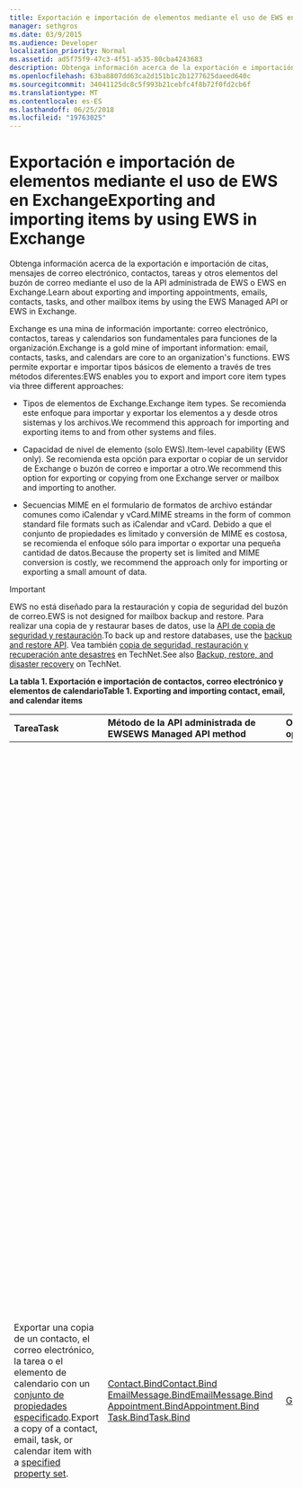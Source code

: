 ```yaml
---
title: Exportación e importación de elementos mediante el uso de EWS en Exchange
manager: sethgros
ms.date: 03/9/2015
ms.audience: Developer
localization_priority: Normal
ms.assetid: ad5f75f9-47c3-4f51-a535-80cba4243683
description: Obtenga información acerca de la exportación e importación de citas, mensajes de correo electrónico, contactos, tareas y otros elementos del buzón de correo mediante el uso de la API administrada de EWS o EWS en Exchange.
ms.openlocfilehash: 63ba8807dd63ca2d151b1c2b1277625daeed640c
ms.sourcegitcommit: 34041125dc8c5f993b21cebfc4f8b72f0fd2cb6f
ms.translationtype: MT
ms.contentlocale: es-ES
ms.lasthandoff: 06/25/2018
ms.locfileid: "19763025"
---
```

# <a name="exporting-and-importing-items-by-using-ews-in-exchange"></a><span data-ttu-id="6bf77-103">Exportación e importación de elementos mediante el uso de EWS en Exchange</span><span class="sxs-lookup"><span data-stu-id="6bf77-103">Exporting and importing items by using EWS in Exchange</span></span>

<span data-ttu-id="6bf77-104">Obtenga información acerca de la exportación e importación de citas, mensajes de correo electrónico, contactos, tareas y otros elementos del buzón de correo mediante el uso de la API administrada de EWS o EWS en Exchange.</span><span class="sxs-lookup"><span data-stu-id="6bf77-104">Learn about exporting and importing appointments, emails, contacts, tasks, and other mailbox items by using the EWS Managed API or EWS in Exchange.</span></span> 
  
<span data-ttu-id="6bf77-105">Exchange es una mina de información importante: correo electrónico, contactos, tareas y calendarios son fundamentales para funciones de la organización.</span><span class="sxs-lookup"><span data-stu-id="6bf77-105">Exchange is a gold mine of important information: email, contacts, tasks, and calendars are core to an organization's functions.</span></span> <span data-ttu-id="6bf77-106">EWS permite exportar e importar tipos básicos de elemento a través de tres métodos diferentes:</span><span class="sxs-lookup"><span data-stu-id="6bf77-106">EWS enables you to export and import core item types via three different approaches:</span></span>
  
- <span data-ttu-id="6bf77-107">Tipos de elementos de Exchange.</span><span class="sxs-lookup"><span data-stu-id="6bf77-107">Exchange item types.</span></span> <span data-ttu-id="6bf77-108">Se recomienda este enfoque para importar y exportar los elementos a y desde otros sistemas y los archivos.</span><span class="sxs-lookup"><span data-stu-id="6bf77-108">We recommend this approach for importing and exporting items to and from other systems and files.</span></span>
    
- <span data-ttu-id="6bf77-109">Capacidad de nivel de elemento (solo EWS).</span><span class="sxs-lookup"><span data-stu-id="6bf77-109">Item-level capability (EWS only).</span></span> <span data-ttu-id="6bf77-110">Se recomienda esta opción para exportar o copiar de un servidor de Exchange o buzón de correo e importar a otro.</span><span class="sxs-lookup"><span data-stu-id="6bf77-110">We recommend this option for exporting or copying from one Exchange server or mailbox and importing to another.</span></span>
    
- <span data-ttu-id="6bf77-111">Secuencias MIME en el formulario de formatos de archivo estándar comunes como iCalendar y vCard.</span><span class="sxs-lookup"><span data-stu-id="6bf77-111">MIME streams in the form of common standard file formats such as iCalendar and vCard.</span></span> <span data-ttu-id="6bf77-112">Debido a que el conjunto de propiedades es limitado y conversión de MIME es costosa, se recomienda el enfoque sólo para importar o exportar una pequeña cantidad de datos.</span><span class="sxs-lookup"><span data-stu-id="6bf77-112">Because the property set is limited and MIME conversion is costly, we recommend the approach only for importing or exporting a small amount of data.</span></span>
    
> [!IMPORTANT]
> <span data-ttu-id="6bf77-113">EWS no está diseñado para la restauración y copia de seguridad del buzón de correo.</span><span class="sxs-lookup"><span data-stu-id="6bf77-113">EWS is not designed for mailbox backup and restore.</span></span> <span data-ttu-id="6bf77-114">Para realizar una copia de y restaurar bases de datos, use la [API de copia de seguridad y restauración](../backup-restore/backup-and-restore-for-exchange-2013.md).</span><span class="sxs-lookup"><span data-stu-id="6bf77-114">To back up and restore databases, use the [backup and restore API](../backup-restore/backup-and-restore-for-exchange-2013.md).</span></span> <span data-ttu-id="6bf77-115">Vea también [copia de seguridad, restauración y recuperación ante desastres](http://technet.microsoft.com/en-us/library/dd876874%28v=exchg.150%29.aspx) en TechNet.</span><span class="sxs-lookup"><span data-stu-id="6bf77-115">See also [Backup, restore, and disaster recovery](http://technet.microsoft.com/en-us/library/dd876874%28v=exchg.150%29.aspx) on TechNet.</span></span> 
  
<span data-ttu-id="6bf77-116">**La tabla 1. Exportación e importación de contactos, correo electrónico y elementos de calendario**</span><span class="sxs-lookup"><span data-stu-id="6bf77-116">**Table 1. Exporting and importing contact, email, and calendar items**</span></span>

|<span data-ttu-id="6bf77-117">**Tarea**</span><span class="sxs-lookup"><span data-stu-id="6bf77-117">**Task**</span></span>|<span data-ttu-id="6bf77-118">**Método de la API administrada de EWS**</span><span class="sxs-lookup"><span data-stu-id="6bf77-118">**EWS Managed API method**</span></span>|<span data-ttu-id="6bf77-119">**Operación de EWS**</span><span class="sxs-lookup"><span data-stu-id="6bf77-119">**EWS operation**</span></span>|<span data-ttu-id="6bf77-120">**Notas**</span><span class="sxs-lookup"><span data-stu-id="6bf77-120">**Notes**</span></span>|
|:-----|:-----|:-----|:-----|
|<span data-ttu-id="6bf77-121">Exportar una copia de un contacto, el correo electrónico, la tarea o el elemento de calendario con un [conjunto de propiedades especificado](properties-and-extended-properties-in-ews-in-exchange.md).</span><span class="sxs-lookup"><span data-stu-id="6bf77-121">Export a copy of a contact, email, task, or calendar item with a [specified property set](properties-and-extended-properties-in-ews-in-exchange.md).</span></span>  <br/> |[<span data-ttu-id="6bf77-122">Contact.Bind</span><span class="sxs-lookup"><span data-stu-id="6bf77-122">Contact.Bind</span></span>](http://msdn.microsoft.com/en-us/library/microsoft.exchange.webservices.data.contact.bind%28v=exchg.80%29.aspx) <br/> [<span data-ttu-id="6bf77-123">EmailMessage.Bind</span><span class="sxs-lookup"><span data-stu-id="6bf77-123">EmailMessage.Bind</span></span>](http://msdn.microsoft.com/en-us/library/microsoft.exchange.webservices.data.emailmessage.bind%28v=exchg.80%29.aspx) <br/> [<span data-ttu-id="6bf77-124">Appointment.Bind</span><span class="sxs-lookup"><span data-stu-id="6bf77-124">Appointment.Bind</span></span>](http://msdn.microsoft.com/en-us/library/microsoft.exchange.webservices.data.appointment.bind%28v=exchg.80%29.aspx) <br/> [<span data-ttu-id="6bf77-125">Task.Bind</span><span class="sxs-lookup"><span data-stu-id="6bf77-125">Task.Bind</span></span>](http://msdn.microsoft.com/en-us/library/microsoft.exchange.webservices.data.task.bind%28v=exchg.80%29.aspx) <br/> |[<span data-ttu-id="6bf77-126">GetItem</span><span class="sxs-lookup"><span data-stu-id="6bf77-126">GetItem</span></span>](http://msdn.microsoft.com/library/e3590b8b-c2a7-4dad-a014-6360197b68e4%28Office.15%29.aspx) <br/> |<span data-ttu-id="6bf77-127">Se recomienda esta opción si va a exportar los elementos del buzón a otro sistema que no son de Exchange o archivo (incluidos vCard y tipos de archivo iCalendar).</span><span class="sxs-lookup"><span data-stu-id="6bf77-127">We recommend this option if you're exporting mailbox items to another non-Exchange system or file (including vCard and iCal file types).</span></span> <span data-ttu-id="6bf77-128">Debido a que tiene control sobre el conjunto de propiedades exportado y debido a que el rendimiento es mejor para el servidor de Exchange, por lo general es la mejor opción.</span><span class="sxs-lookup"><span data-stu-id="6bf77-128">Because you have control over the exported property set, and because performance is better for the Exchange server, this is generally the best option.</span></span>  <br/> <span data-ttu-id="6bf77-129">Dependiendo de las propiedades establece en un elemento de buzón de correo, y si la aplicación tiene constancia de todos los identificadores de propiedad no encuentra esquematizado (propiedades extendidas) que se pueden establecer en un elemento, esta opción no puede generar una copia de fidelidad.</span><span class="sxs-lookup"><span data-stu-id="6bf77-129">Depending on the properties set on a mailbox item, and whether your application is aware of all of the non-schematized property identifiers (extended properties) that might be set on an item, this option might not produce a full-fidelity copy.</span></span>  <br/> <span data-ttu-id="6bf77-130">Estos métodos y operación proporcionan el conjunto de propiedades para un elemento además de las propiedades extendidas solicitadas esquematizado.</span><span class="sxs-lookup"><span data-stu-id="6bf77-130">These methods and operation provide the schematized set of properties for an item plus any requested extended properties.</span></span> <span data-ttu-id="6bf77-131">El método **Bind** o **GetItem** operation sólo puede proporcionar fidelidad exportación de elementos si conoce las propiedades extendidas que se han establecido en un elemento.</span><span class="sxs-lookup"><span data-stu-id="6bf77-131">The **Bind** method or **GetItem** operation can only provide full-fidelity export of items if you know the extended properties that are set on an item.</span></span> <span data-ttu-id="6bf77-132">Puede solicitar todas las conocidos [Propiedades extendidas](properties-and-extended-properties-in-ews-in-exchange.md) para habilitar plena fidelidad.</span><span class="sxs-lookup"><span data-stu-id="6bf77-132">You can request all the known [extended properties](properties-and-extended-properties-in-ews-in-exchange.md) to enable full fidelity.</span></span>  <br/> <span data-ttu-id="6bf77-133">> [!TIP]> Se puede usar la característica de seguimiento en la API administrada de EWS para obtener la representación XML de los elementos exportados.</span><span class="sxs-lookup"><span data-stu-id="6bf77-133">> [!TIP]> You can use the tracing feature in the EWS Managed API to get the XML representation of exported items.</span></span>           <span data-ttu-id="6bf77-134">Para obtener más información, vea [exportar un elemento en un formato personalizado](how-to-export-items-by-using-ews-in-exchange.md#bk_exportcustom).</span><span class="sxs-lookup"><span data-stu-id="6bf77-134">For more information, see [Export an item into a custom format](how-to-export-items-by-using-ews-in-exchange.md#bk_exportcustom).</span></span>  <br/> |
|<span data-ttu-id="6bf77-135">Importar una copia de un contacto, el correo electrónico, la tarea o el elemento de calendario con un [conjunto de propiedades especificado](properties-and-extended-properties-in-ews-in-exchange.md).</span><span class="sxs-lookup"><span data-stu-id="6bf77-135">Import a copy of a contact, email, task, or calendar item with a [specified property set](properties-and-extended-properties-in-ews-in-exchange.md).</span></span>  <br/> |[<span data-ttu-id="6bf77-136">Contact.Save</span><span class="sxs-lookup"><span data-stu-id="6bf77-136">Contact.Save</span></span>](http://msdn.microsoft.com/en-us/library/microsoft.exchange.webservices.data.contact.save%28v=exchg.80%29.aspx) <br/> [<span data-ttu-id="6bf77-137">EmailMessage.Save</span><span class="sxs-lookup"><span data-stu-id="6bf77-137">EmailMessage.Save</span></span>](http://msdn.microsoft.com/en-us/library/microsoft.exchange.webservices.data.emailmessage.save%28v=exchg.80%29.aspx) <br/> [<span data-ttu-id="6bf77-138">Appointment.Save</span><span class="sxs-lookup"><span data-stu-id="6bf77-138">Appointment.Save</span></span>](http://msdn.microsoft.com/en-us/library/microsoft.exchange.webservices.data.appointment.save%28v=exchg.80%29.aspx) <br/> [<span data-ttu-id="6bf77-139">Task.Save</span><span class="sxs-lookup"><span data-stu-id="6bf77-139">Task.Save</span></span>](http://msdn.microsoft.com/en-us/library/microsoft.exchange.webservices.data.task.save%28v=exchg.80%29.aspx) <br/> |[<span data-ttu-id="6bf77-140">CreateItem</span><span class="sxs-lookup"><span data-stu-id="6bf77-140">CreateItem</span></span>](http://msdn.microsoft.com/library/78a52120-f1d0-4ed7-8748-436e554f75b6%28Office.15%29.aspx) <br/> |<span data-ttu-id="6bf77-141">Se recomienda esta opción para importar los elementos del buzón en Exchange.</span><span class="sxs-lookup"><span data-stu-id="6bf77-141">We recommend this option for importing mailbox items into Exchange.</span></span> <span data-ttu-id="6bf77-142">Debe establecer las propiedades especiales en algunos tipos de elementos con el fin de mantener el estado del elemento importado.</span><span class="sxs-lookup"><span data-stu-id="6bf77-142">You might have to set special properties on some item types in order to maintain the state of the imported item.</span></span> <span data-ttu-id="6bf77-143">Debido a que sólo se establecen algunas propiedades de Exchange y no por los clientes, no siempre es posible tener una importación de fidelidad.</span><span class="sxs-lookup"><span data-stu-id="6bf77-143">Because some properties are only set by Exchange and not by clients, it's not always possible to have a full-fidelity import.</span></span>  <br/> <span data-ttu-id="6bf77-144">Por ejemplo, no se puede importar una reunión con los asistentes en un buzón de correo porque Exchange establece las relaciones entre el organizador y los asistentes.</span><span class="sxs-lookup"><span data-stu-id="6bf77-144">For example, you cannot import a meeting with attendees into a mailbox because Exchange sets the relationships between the organizer and attendees.</span></span> <span data-ttu-id="6bf77-145">Sólo se puede establecer esta relación por los organizadores de envío y los asistentes, recibir y responder a la convocatoria de reunión.</span><span class="sxs-lookup"><span data-stu-id="6bf77-145">This relationship can only be established by organizers sending and attendees receiving and responding to the meeting request.</span></span>  <br/> <span data-ttu-id="6bf77-146">Objetos de **citas** en Exchange pueden tener configuraciones y relaciones complejas.</span><span class="sxs-lookup"><span data-stu-id="6bf77-146">**Appointment** objects in Exchange can have complex relationships and settings.</span></span> <span data-ttu-id="6bf77-147">Las citas que tienen los asistentes (reuniones) tienen opciones de configuración que unir el organizador de la reunión y los asistentes a la reunión.</span><span class="sxs-lookup"><span data-stu-id="6bf77-147">Appointments that have attendees (meetings) have settings that tie together the meeting organizer and meeting attendees.</span></span> <span data-ttu-id="6bf77-148">Estas opciones no se conservan al exportar e importar las citas.</span><span class="sxs-lookup"><span data-stu-id="6bf77-148">These settings are not maintained when you export and import appointments.</span></span> <span data-ttu-id="6bf77-149">No se admite el restablecimiento mediante programación de la reunión relaciones de organizador o asistente directamente en las citas.</span><span class="sxs-lookup"><span data-stu-id="6bf77-149">Programmatically reestablishing meeting organizer/attendee relationships directly on the appointments is not supported.</span></span> <span data-ttu-id="6bf77-150">Una opción es necesario para volver a establecer esas relaciones es realizar, a continuación, procesamiento posterior después de una importación, tienen un organizador reenviar las reuniones y tienen los asistentes Aceptar las reuniones.</span><span class="sxs-lookup"><span data-stu-id="6bf77-150">An option you do have for reestablishing those relationships is to perform post-processing after an import, then have an organizer resend the meetings and have the attendees accept the meetings.</span></span> <span data-ttu-id="6bf77-151">Puede usar la suplantación de Exchange para realizar las llamadas para el organizador y los asistentes.</span><span class="sxs-lookup"><span data-stu-id="6bf77-151">You can use Exchange impersonation to make the calls for both the organizer and the attendees.</span></span> <span data-ttu-id="6bf77-152">Debe cambiar la propiedad UID del objeto **Appointment** antes de importar para evitar tener que las reuniones incorrectamente estar relacionado con otras reuniones en un buzón de correo.</span><span class="sxs-lookup"><span data-stu-id="6bf77-152">You should change the UID property of the **Appointment** object before you import to avoid having meetings be incorrectly related to other meetings in a mailbox.</span></span>  <br/> |
|<span data-ttu-id="6bf77-153">Exportar una copia de un contacto, el correo electrónico, la tarea o el elemento de calendario de fidelidad.</span><span class="sxs-lookup"><span data-stu-id="6bf77-153">Export a copy of a contact, email, task, or calendar item in full-fidelity.</span></span>  <br/> |<span data-ttu-id="6bf77-154">No disponible</span><span class="sxs-lookup"><span data-stu-id="6bf77-154">Not applicable</span></span>  <br/> |[<span data-ttu-id="6bf77-155">ExportItems</span><span class="sxs-lookup"><span data-stu-id="6bf77-155">ExportItems</span></span>](http://msdn.microsoft.com/library/e2846abb-0b16-4732-bbd8-038a674672f6%28Office.15%29.aspx) <br/> |<span data-ttu-id="6bf77-156">Ésta es la mejor opción para la exportación de los elementos del buzón que se desean volver a importar a un buzón de Exchange.</span><span class="sxs-lookup"><span data-stu-id="6bf77-156">This is the best option for exporting mailbox items that you want to import back into an Exchange mailbox.</span></span> <span data-ttu-id="6bf77-157">También puede usar esta opción para copiar elementos entre buzones de correo.</span><span class="sxs-lookup"><span data-stu-id="6bf77-157">You can also use this option to copy items between mailboxes.</span></span> <span data-ttu-id="6bf77-158">La operación **ExportItems** proporciona una secuencia opaca que representa el elemento que puede utilizar para mover la información entre los buzones de correo.</span><span class="sxs-lookup"><span data-stu-id="6bf77-158">The **ExportItems** operation provides an opaque stream that represents the item that you can use to move information between mailboxes.</span></span> <span data-ttu-id="6bf77-159">Puede usar **ExportItems** con la operación [GetItem](http://msdn.microsoft.com/library/e3590b8b-c2a7-4dad-a014-6360197b68e4%28Office.15%29.aspx) para crear un índice de la búsqueda de los elementos en otro sistema.</span><span class="sxs-lookup"><span data-stu-id="6bf77-159">You can use **ExportItems** with the [GetItem](http://msdn.microsoft.com/library/e3590b8b-c2a7-4dad-a014-6360197b68e4%28Office.15%29.aspx) operation to make an index for finding the items in another system.</span></span> <span data-ttu-id="6bf77-160">No se puede cambiar la secuencia de exportación.</span><span class="sxs-lookup"><span data-stu-id="6bf77-160">You cannot change the export stream.</span></span>  <br/> <span data-ttu-id="6bf77-161">Para obtener más información, vea [exportar elementos con plena fidelidad](how-to-export-items-by-using-ews-in-exchange.md#bk_exportfullfidelity).</span><span class="sxs-lookup"><span data-stu-id="6bf77-161">For more information, see [Export items with full fidelity](how-to-export-items-by-using-ews-in-exchange.md#bk_exportfullfidelity).</span></span>  <br/> |
|<span data-ttu-id="6bf77-162">Importar una copia de un contacto, el correo electrónico, la tarea o el elemento de calendario de fidelidad.</span><span class="sxs-lookup"><span data-stu-id="6bf77-162">Import a copy of a contact, email, task, or calendar item in full-fidelity.</span></span>  <br/> |<span data-ttu-id="6bf77-163">No disponible</span><span class="sxs-lookup"><span data-stu-id="6bf77-163">Not applicable</span></span>  <br/> |[<span data-ttu-id="6bf77-164">UploadItems</span><span class="sxs-lookup"><span data-stu-id="6bf77-164">UploadItems</span></span>](http://msdn.microsoft.com/library/a88cbe99-7968-454d-a545-4f92c330909f%28Office.15%29.aspx) <br/> |<span data-ttu-id="6bf77-165">Esta es la única opción para importar los elementos que se han exportado por la operación de **ExportItems** .</span><span class="sxs-lookup"><span data-stu-id="6bf77-165">This is the only option for importing items that were exported by the **ExportItems** operation.</span></span>  <br/> |
|<span data-ttu-id="6bf77-166">Exportar una copia de un contacto, el correo electrónico o el elemento de calendario como una secuencia MIME para un tipo de archivo comunes.</span><span class="sxs-lookup"><span data-stu-id="6bf77-166">Export a copy of a contact, email, or calendar item as a MIME stream for a common file type.</span></span>  <br/> |[<span data-ttu-id="6bf77-167">Contact.Bind</span><span class="sxs-lookup"><span data-stu-id="6bf77-167">Contact.Bind</span></span>](http://msdn.microsoft.com/en-us/library/microsoft.exchange.webservices.data.contact.bind%28v=exchg.80%29.aspx) <br/> [<span data-ttu-id="6bf77-168">EmailMessage.Bind</span><span class="sxs-lookup"><span data-stu-id="6bf77-168">EmailMessage.Bind</span></span>](http://msdn.microsoft.com/en-us/library/microsoft.exchange.webservices.data.emailmessage.bind%28v=exchg.80%29.aspx) <br/> [<span data-ttu-id="6bf77-169">Appointment.Bind</span><span class="sxs-lookup"><span data-stu-id="6bf77-169">Appointment.Bind</span></span>](http://msdn.microsoft.com/en-us/library/microsoft.exchange.webservices.data.appointment.bind%28v=exchg.80%29.aspx) <br/> |<span data-ttu-id="6bf77-170">**GetItem**</span><span class="sxs-lookup"><span data-stu-id="6bf77-170">**GetItem**</span></span> <br/> |<span data-ttu-id="6bf77-171">Puede usar la propiedad [MimeContent](http://msdn.microsoft.com/en-us/library/microsoft.exchange.webservices.data.item.mimecontent%28v=exchg.80%29.aspx) para obtener la representación de secuencia MIME de un elemento.</span><span class="sxs-lookup"><span data-stu-id="6bf77-171">You can use the [MimeContent](http://msdn.microsoft.com/en-us/library/microsoft.exchange.webservices.data.item.mimecontent%28v=exchg.80%29.aspx) property to get the MIME stream representation of an item.</span></span>  <br/> <span data-ttu-id="6bf77-172">Esto proporcionará un subconjunto básico de todas las propiedades en un elemento.</span><span class="sxs-lookup"><span data-stu-id="6bf77-172">This will provide a basic subset of all the properties on an item.</span></span> <span data-ttu-id="6bf77-173">Como procedimiento recomendado, use sólo la secuencia MIME para las operaciones de uso único.</span><span class="sxs-lookup"><span data-stu-id="6bf77-173">As a best practice, only use the MIME stream for one-off operations.</span></span> <span data-ttu-id="6bf77-174">No confíe en MIME para grande y frecuente, importar y exportar de elementos, porque Exchange realiza la conversión de contenido para el MIME y esto puede afectar al rendimiento.</span><span class="sxs-lookup"><span data-stu-id="6bf77-174">Do not rely on MIME for large and frequent importing/exporting of items, because Exchange performs content conversion for the MIME and this can affect performance.</span></span>  <br/> <span data-ttu-id="6bf77-175">La secuencia MIME del **contacto** es un archivo [vCard](http://www.faqs.org/rfcs/rfc2426.mdl) (.vcf).</span><span class="sxs-lookup"><span data-stu-id="6bf77-175">The **Contact** MIME stream is a [vCard](http://www.faqs.org/rfcs/rfc2426.mdl) (.vcf) file.</span></span> <span data-ttu-id="6bf77-176">Dependiendo de las propiedades establecidas en un contacto, no esto podría generar una copia de fidelidad.</span><span class="sxs-lookup"><span data-stu-id="6bf77-176">Depending on the properties set on a contact, this might not produce a full-fidelity copy.</span></span> <span data-ttu-id="6bf77-177">Tenga en cuenta que no se puede importar un contacto mediante el uso de la secuencia MIME vCard.</span><span class="sxs-lookup"><span data-stu-id="6bf77-177">Note that you cannot import a contact by using the vCard MIME stream.</span></span> <span data-ttu-id="6bf77-178">Para obtener más información, consulte [exportación de un contacto en un archivo vCard](how-to-export-items-by-using-ews-in-exchange.md#bk_exportvcardmime).</span><span class="sxs-lookup"><span data-stu-id="6bf77-178">To learn more, see [Export a contact into a vCard file](how-to-export-items-by-using-ews-in-exchange.md#bk_exportvcardmime).</span></span>  <br/> <span data-ttu-id="6bf77-179">La secuencia MIME **EmailMessage** es un archivo EML.</span><span class="sxs-lookup"><span data-stu-id="6bf77-179">The **EmailMessage** MIME stream is an .eml file.</span></span> <span data-ttu-id="6bf77-180">El formato EML es conveniente debido a que Outlook y otros clientes de correo electrónico pueden identificar.</span><span class="sxs-lookup"><span data-stu-id="6bf77-180">The .eml format is convenient because Outlook and other email clients can identify it.</span></span> <span data-ttu-id="6bf77-181">También puede utilizar la secuencia MIME para crear un archivo .mht, que es conveniente debido a que muchos exploradores pueden usar ese tipo de archivo.</span><span class="sxs-lookup"><span data-stu-id="6bf77-181">You can also use the MIME stream to create an .mht file, which is convenient because many browsers can use that file type.</span></span> <span data-ttu-id="6bf77-182">EWS no proporciona una secuencia de archivo .msg para exportar un correo electrónico a un archivo .msg.</span><span class="sxs-lookup"><span data-stu-id="6bf77-182">EWS doesn't provide a .msg file stream for exporting an email to a .msg file.</span></span> <span data-ttu-id="6bf77-183">Las opciones para exportar un archivo .msg son en construcción [una. Archivo MSG](http://msdn.microsoft.com/en-us/library/cc463912%28v=EXCHG.80%29.aspx) desde los resultados de un método **EmailMessage.Bind** o **GetItem** operation llamar, o usar una API de terceros que llama a EWS y construye el archivo .msg de los resultados.</span><span class="sxs-lookup"><span data-stu-id="6bf77-183">Your options for exporting an .msg file are to either [construct an .MSG file](http://msdn.microsoft.com/en-us/library/cc463912%28v=EXCHG.80%29.aspx) from the results of an **EmailMessage.Bind** method or **GetItem** operation call, or use a third-party API that calls EWS and constructs the .msg file from the results.</span></span> <span data-ttu-id="6bf77-184">Para obtener más información, vea [exportar un correo electrónico como un archivo EML](how-to-export-items-by-using-ews-in-exchange.md#bk_exportemailmime).</span><span class="sxs-lookup"><span data-stu-id="6bf77-184">For more information, see [Export an email as an .eml file](how-to-export-items-by-using-ews-in-exchange.md#bk_exportemailmime).</span></span>  <br/> <span data-ttu-id="6bf77-185">La secuencia de **cita** MIME es un archivo de iCalendar (.ics).</span><span class="sxs-lookup"><span data-stu-id="6bf77-185">The **Appointment** MIME stream is an iCal (.ics) file.</span></span> <span data-ttu-id="6bf77-186">El formato .ics es conveniente debido a que Outlook y otros clientes de correo electrónico pueden identificar.</span><span class="sxs-lookup"><span data-stu-id="6bf77-186">The .ics format is convenient because Outlook and other email clients can identify it.</span></span> <span data-ttu-id="6bf77-187">No es una opción viable para la exportación de las reuniones debido a que no se proporciona información de los asistentes en la secuencia MIME.</span><span class="sxs-lookup"><span data-stu-id="6bf77-187">This is not a viable option for exporting meetings because attendee information is not provided in the MIME stream.</span></span> <span data-ttu-id="6bf77-188">No es posible que se incluyan los datos adjuntos y otras propiedades en la secuencia MIME.</span><span class="sxs-lookup"><span data-stu-id="6bf77-188">Attachments and other properties might not be included in the MIME stream.</span></span> <span data-ttu-id="6bf77-189">Considere la posibilidad de construir el formato iCal desde el objeto de [cita](http://msdn.microsoft.com/en-us/library/microsoft.exchange.webservices.data.appointment%28v=exchg.80%29.aspx) o desde el XML devuelto por la operación **GetItem** .</span><span class="sxs-lookup"><span data-stu-id="6bf77-189">Consider constructing the iCal format from either the [Appointment](http://msdn.microsoft.com/en-us/library/microsoft.exchange.webservices.data.appointment%28v=exchg.80%29.aspx) object or from the XML returned by the **GetItem** operation.</span></span> <span data-ttu-id="6bf77-190">De este modo, puede capturar más de las propiedades de Exchange con las propiedades extendidas ("X-' propiedades) en el archivo de iCalendar.</span><span class="sxs-lookup"><span data-stu-id="6bf77-190">This way, you can capture more of the Exchange properties with extended properties ("X-' properties) in the iCal file.</span></span> <span data-ttu-id="6bf77-191">También puede exportar una cita en formato XML.</span><span class="sxs-lookup"><span data-stu-id="6bf77-191">You can also export an appointment in XML form.</span></span> <span data-ttu-id="6bf77-192">Llamar a la operación **GetItem** y guardar el XML en el sistema.</span><span class="sxs-lookup"><span data-stu-id="6bf77-192">Call the **GetItem** operation and save the XML in your system.</span></span> <span data-ttu-id="6bf77-193">También puede usar la [funcionalidad de seguimiento](how-to-trace-requests-responses-to-troubleshoot-ews-managed-api-applications.md) en la API administrada de EWS para capturar el XML para poner en una base de datos XML.</span><span class="sxs-lookup"><span data-stu-id="6bf77-193">You can also use the [tracing functionality](how-to-trace-requests-responses-to-troubleshoot-ews-managed-api-applications.md) in the EWS Managed API to capture the XML to put in an XML database.</span></span> <span data-ttu-id="6bf77-194">Para obtener más información, consulte [exportación de una cita como un archivo de iCalendar](how-to-export-items-by-using-ews-in-exchange.md#bk_exporticalmime).</span><span class="sxs-lookup"><span data-stu-id="6bf77-194">For more information, see [Exporting an appointment as an iCal file](how-to-export-items-by-using-ews-in-exchange.md#bk_exporticalmime).</span></span>  <br/> |
|<span data-ttu-id="6bf77-195">Importar una copia de un elemento de correo electrónico o calendario como una secuencia MIME para un tipo de archivo comunes.</span><span class="sxs-lookup"><span data-stu-id="6bf77-195">Import a copy of an email or calendar item as a MIME stream for a common file type.</span></span>  <br/> |[<span data-ttu-id="6bf77-196">EmailMessage.Save</span><span class="sxs-lookup"><span data-stu-id="6bf77-196">EmailMessage.Save</span></span>](http://msdn.microsoft.com/en-us/library/microsoft.exchange.webservices.data.emailmessage.save%28v=exchg.80%29.aspx) <br/> [<span data-ttu-id="6bf77-197">Appointment.Save</span><span class="sxs-lookup"><span data-stu-id="6bf77-197">Appointment.Save</span></span>](http://msdn.microsoft.com/en-us/library/microsoft.exchange.webservices.data.appointment.save%28v=exchg.80%29.aspx) <br/> |<span data-ttu-id="6bf77-198">**CreateItem**</span><span class="sxs-lookup"><span data-stu-id="6bf77-198">**CreateItem**</span></span> <br/> |<span data-ttu-id="6bf77-199">Puede importar un archivo EML o .ics mediante el uso de la propiedad **MimeContent** en un objeto **EmailMessage** o **una cita** .</span><span class="sxs-lookup"><span data-stu-id="6bf77-199">You can import an .eml or .ics file by using the **MimeContent** property on an **EmailMessage** or **Appointment** object.</span></span> <span data-ttu-id="6bf77-200">Debe establecer el [PidTagMessageFlags (0x0E07)](http://msdn.microsoft.com/en-us/library/office/cc839733%28v=office.15%29.aspx) propiedad extendida si el correo electrónico no es un borrador.</span><span class="sxs-lookup"><span data-stu-id="6bf77-200">You will need to set the [PidTagMessageFlags (0x0E07)](http://msdn.microsoft.com/en-us/library/office/cc839733%28v=office.15%29.aspx) extended property if the email is not a draft.</span></span>  <br/> <span data-ttu-id="6bf77-201">No puede usar este enfoque para importar las reuniones.</span><span class="sxs-lookup"><span data-stu-id="6bf77-201">You cannot use this approach to import meetings.</span></span>  <br/> |
   
## <a name="alternatives-to-exporting-and-importing-items-by-using-ews"></a><span data-ttu-id="6bf77-202">Alternativas para exportar e importar elementos mediante el uso de EWS</span><span class="sxs-lookup"><span data-stu-id="6bf77-202">Alternatives to exporting and importing items by using EWS</span></span>
<span data-ttu-id="6bf77-203"><a name="alternatives"> </a></span><span class="sxs-lookup"><span data-stu-id="6bf77-203"></span></span>

<span data-ttu-id="6bf77-204">Otras opciones están disponibles para exporing y elementos de importación a y desde un buzón de Exchange.</span><span class="sxs-lookup"><span data-stu-id="6bf77-204">Other options are available for exporing and importing items to and from an Exchange mailbox.</span></span> <span data-ttu-id="6bf77-205">Las siguientes son algunas ideas a considerar cuando al diseñar la importación y exportación de estrategia:</span><span class="sxs-lookup"><span data-stu-id="6bf77-205">The following are some ideas to consider when you design your import and export strategy:</span></span>
  
- <span data-ttu-id="6bf77-206">Usar PowerShell para llamar a EWS y el formato de salida en un archivo .csv.</span><span class="sxs-lookup"><span data-stu-id="6bf77-206">Use PowerShell to call EWS and format the output into a .csv file.</span></span>
    
- <span data-ttu-id="6bf77-207">Uso de las bibliotecas de terceros que implementan MAPI para exportar e importar elementos.</span><span class="sxs-lookup"><span data-stu-id="6bf77-207">Use third-party libraries that implement MAPI to export and import items.</span></span> <span data-ttu-id="6bf77-208">Bibliotecas de otros fabricantes que conversión EWS a archivos .msg demasiado están disponibles.</span><span class="sxs-lookup"><span data-stu-id="6bf77-208">Third-party libraries that convert EWS to .msg files are available too.</span></span>
    
- <span data-ttu-id="6bf77-209">Use los cmdlets del Shell de administración de Exchange y [MailboxImportRequest](http://technet.microsoft.com/en-us/library/ff607310%28v=exchg.150%29.aspx) y [MailboxExportRequest](http://technet.microsoft.com/en-us/library/ff607299%28v=exchg.150%29.aspx) para [satisfacer la importación del buzón de correo y solicitudes de exportación](http://technet.microsoft.com/en-us/library/ee633455%28v=exchg.150%29.aspx).</span><span class="sxs-lookup"><span data-stu-id="6bf77-209">Use the Exchange Management Shell and the [MailboxImportRequest](http://technet.microsoft.com/en-us/library/ff607310%28v=exchg.150%29.aspx) and [MailboxExportRequest](http://technet.microsoft.com/en-us/library/ff607299%28v=exchg.150%29.aspx) cmdlets to [fulfill mailbox import and export requests](http://technet.microsoft.com/en-us/library/ee633455%28v=exchg.150%29.aspx).</span></span> 
    
- <span data-ttu-id="6bf77-210">Use [las opciones de importación de Outlook](http://office.microsoft.com/en-us/outlook-help/import-outlook-items-from-an-outlook-data-file-pst-HA102505743.aspx) para importar y exportar elementos.</span><span class="sxs-lookup"><span data-stu-id="6bf77-210">Use [Outlook's import options](http://office.microsoft.com/en-us/outlook-help/import-outlook-items-from-an-outlook-data-file-pst-HA102505743.aspx) to import and export items.</span></span> 
    
## <a name="in-this-section"></a><span data-ttu-id="6bf77-211">En esta sección</span><span class="sxs-lookup"><span data-stu-id="6bf77-211">In this section</span></span>
<span data-ttu-id="6bf77-212"><a name="alternatives"> </a></span><span class="sxs-lookup"><span data-stu-id="6bf77-212"></span></span>

- [<span data-ttu-id="6bf77-213">Exportar elementos mediante el uso de EWS en Exchange</span><span class="sxs-lookup"><span data-stu-id="6bf77-213">Export items by using EWS in Exchange</span></span>](how-to-export-items-by-using-ews-in-exchange.md)
    
- [<span data-ttu-id="6bf77-214">Importar elementos mediante el uso de EWS en Exchange</span><span class="sxs-lookup"><span data-stu-id="6bf77-214">Import items by using EWS in Exchange</span></span>](how-to-import-items-by-using-ews-in-exchange.md)
    
## <a name="see-also"></a><span data-ttu-id="6bf77-215">Vea también</span><span class="sxs-lookup"><span data-stu-id="6bf77-215">See also</span></span>


- [<span data-ttu-id="6bf77-216">Copia de seguridad, restauración y recuperación ante desastres</span><span class="sxs-lookup"><span data-stu-id="6bf77-216">Backup, Restore, and Disaster Recovery</span></span>](http://technet.microsoft.com/en-us/library/dd876874%28v=exchg.150%29.aspx)
    
- [<span data-ttu-id="6bf77-217">Registro en diario</span><span class="sxs-lookup"><span data-stu-id="6bf77-217">Journaling</span></span>](http://technet.microsoft.com/en-us/library/aa998649%28v=exchg.150%29.aspx)
    
- [<span data-ttu-id="6bf77-218">Especificación del objeto principal (RFC 5545) de programación y calendario de Internet</span><span class="sxs-lookup"><span data-stu-id="6bf77-218">Internet Calendaring and Scheduling Core Object Specification (RFC 5545)</span></span>](http://tools.ietf.org/html/rfc5545)
    
- [<span data-ttu-id="6bf77-219">Sincronización de buzón de correo y EWS en Exchange</span><span class="sxs-lookup"><span data-stu-id="6bf77-219">Mailbox synchronization and EWS in Exchange</span></span>](mailbox-synchronization-and-ews-in-exchange.md)
    

